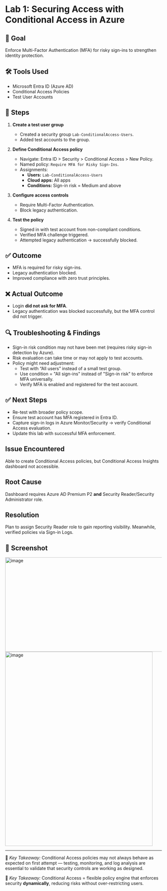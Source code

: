 # Lab 1: Securing Access with Conditional Access in Azure

## 🎯 Goal
Enforce Multi-Factor Authentication (MFA) for risky sign-ins to strengthen identity protection.

## 🛠️ Tools Used
- Microsoft Entra ID (Azure AD)
- Conditional Access Policies
- Test User Accounts

## 📌 Steps
1. **Create a test user group**
   - Created a security group `Lab-ConditionalAccess-Users`.
   - Added test accounts to the group.

2. **Define Conditional Access policy**
   - Navigate: Entra ID > Security > Conditional Access > New Policy.
   - Named policy: `Require MFA for Risky Sign-Ins`.
   - Assignments:
     - **Users:** `Lab-ConditionalAccess-Users`
     - **Cloud apps:** All apps
     - **Conditions:** Sign-in risk = Medium and above

3. **Configure access controls**
   - Require Multi-Factor Authentication.
   - Block legacy authentication.

4. **Test the policy**
   - Signed in with test account from non-compliant conditions.
   - Verified MFA challenge triggered.
   - Attempted legacy authentication → successfully blocked.

## ✅ Outcome
- MFA is required for risky sign-ins.
- Legacy authentication blocked.
- Improved compliance with zero trust principles.

## ❌ Actual Outcome
- Login **did not ask for MFA**.
- Legacy authentication was blocked successfully, but the MFA control did not trigger.

## 🔍 Troubleshooting & Findings
- Sign-in risk condition may not have been met (requires risky sign-in detection by Azure).
- Risk evaluation can take time or may not apply to test accounts.
- Policy might need adjustment:
  - Test with “All users” instead of a small test group.
  - Use condition = "All sign-ins" instead of "Sign-in risk" to enforce MFA universally.
  - Verify MFA is enabled and registered for the test account.

## ✅ Next Steps
- Re-test with broader policy scope.
- Ensure test account has MFA registered in Entra ID.
- Capture sign-in logs in Azure Monitor/Security → verify Conditional Access evaluation.
- Update this lab with successful MFA enforcement.

## Issue Encountered
Able to create Conditional Access policies, but Conditional Access Insights dashboard not accessible.

## Root Cause
Dashboard requires Azure AD Premium P2 **and** Security Reader/Security Administrator role.

## Resolution
Plan to assign Security Reader role to gain reporting visibility. Meanwhile, verified policies via Sign-in Logs.


## 📸 Screenshot
<img width="846" height="303" alt="image" src="https://github.com/user-attachments/assets/88e99ee2-8d1e-4fd7-8c8d-08f6569d6efb" />

<img width="474" height="623" alt="image" src="https://github.com/user-attachments/assets/2b7fae45-caf2-4a7b-8f47-8f4670e6fc9b" />

---

🔐 *Key Takeaway:* Conditional Access policies may not always behave as expected on first attempt — testing, monitoring, and log analysis are essential to validate that security controls are working as designed.

🔐 *Key Takeaway:* Conditional Access = flexible policy engine that enforces security **dynamically**, reducing risks without over-restricting users.

